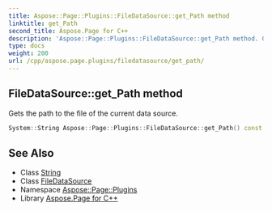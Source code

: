 ```yaml
---
title: Aspose::Page::Plugins::FileDataSource::get_Path method
linktitle: get_Path
second_title: Aspose.Page for C++
description: 'Aspose::Page::Plugins::FileDataSource::get_Path method. Gets the path to the file of the current data source in C++.'
type: docs
weight: 200
url: /cpp/aspose.page.plugins/filedatasource/get_path/
---
```

## FileDataSource::get_Path method


Gets the path to the file of the current data source.

```cpp
System::String Aspose::Page::Plugins::FileDataSource::get_Path() const
```

## See Also

* Class [String](../../../system/string/)
* Class [FileDataSource](../)
* Namespace [Aspose::Page::Plugins](../../)
* Library [Aspose.Page for C++](../../../)
